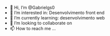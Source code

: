 - 👋 Hi, I’m @Gabrielgs0
- 👀 I’m interested in: Desenvolvimento front end
- 🌱 I’m currently learning: desenvolvimento web
- 💞️ I’m looking to collaborate on
- 📫 How to reach me ...

<!---
Gabrielgs0/Gabrielgs0 is a ✨ special ✨ repository because its `README.md` (this file) appears on your GitHub profile.
You can click the Preview link to take a look at your changes.
--->
